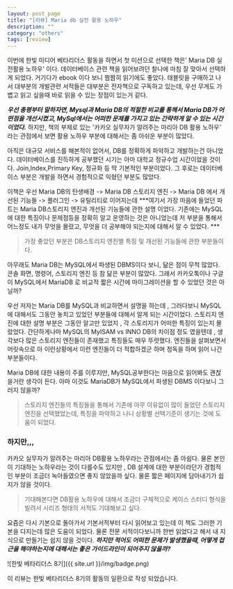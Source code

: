 ```yaml
---
layout: post_page
title: "[리뷰] Maria db 실전 활용 노하우"
description: ""
category: "others"
tags: [review]
--- 
```


이번에 한빛 미디어 베타리더스 활동을 하면서 첫 미션으로 선택한 책은' Maria DB 실전활용 노하우' 이다. 데이터베이스 관련 책을 읽어보려던 찰나에 마침 잘 맞아서 선택하게 되었다. 거기다가 ebook 이다 보니 짬짬히 읽기에도 좋았다. 태블릿을 구매하고 나서 대부분의 개발관련 서적들은 대부분은 전자책으로 구독하고 있는데, 우선 무게도 가볍고 읽고 싶을때 바로 읽을 수 있는 장점이 있는거 같다.  

***우선 총평부터 말하자면, Mysql과 Maria DB의 적절한 비교를 통해서 Maria DB가 어떤점을 개선시켰고, MySql에서는 어떠한 문제를 가지고 있는 간략하게 알 수 있는 시간이었다.*** 하지만, 책의 부제로 있는 '카카오 실무자가 알려주는 마리아 DB 활용 노하우' 라는 관점에서 보면 활용 노하우 부분에 대해서는 좀 아쉬운 부분이 많았다. 

아직은 대규모 서비스를 해본적이 없어서, DB를 정확하게 파악하고 개발하는건 아니었다. 데이터베이스를 진득하게 공부했던 시기는 아마 대학교 정규수업 시간이었을 것이다. 
Join,Index,Primary Key, 정규화 등 딱 기본적인 부분이었다. 그 후로는  데이터베이스 부분은 개발을 하면서 경험적으로 익혔던 부분도 많았다. 

이책은 우선 Maria DB의 탄생배경 -> Maria DB 스토리지 엔진 -> Maria DB 에서 개선된 기능들 -> 플러그인 -> 유틸리티로 이어지는데 ***여기서 가장 마음에 들었던 파트는 Maria DB스토리지 엔진과 개선된 기능들에 관한 설명 이었다.  기존에는 MySQL에 대한 특징이나 문제점등을 정확히 알고 운영하는 것은 아니었는데 저 부분을 통해서 어느정도 내가 무엇을 몰랐고, 무엇을 더 공부해야 되는지에 대해서 알 수 있었다. ***
> 가장 좋았던 부분은 DB스토리지 엔진별 특징 및 개선된 기능들에 관한 부분들이다.

아무래도 Maria DB는 MySQL에서 파생된 DBMS이다 보니, 닮은 점이 무척 많았다. 콘솔 화면, 명령어, 스토리지 엔진 등 참 닮은 부분이 많았다. 그래서 카카오톡이나 구글이 MySQL에서 MariaDB 로 비교적 짧은 시간에 마이그레이션을 할 수 있었던 것은 아닐까? 

우선 저자는 Maria DB를 MySQL과 비교하면서 설명을 하는데 , 그러다보니 MySQL에 대해서도 그동안 놓치고 있었던 부분들에 대해서 알게 되는 시간이었다. 스토리지 엔진에 대한 설명 부분은 그동안 알고만 있었지 , 각 스토리지가 어떠한 특징이 있는지 몰랐었다. 간단하게나마 MySQL의 MyISAM vs INNO DB의 차이점 정도 였을텐데 , 생각보다 많은 스토리지 엔진들이 존재했고 특징들도 매우 뚜렷했다. 엔진들을 살펴보면서 머릿속으로 아 이런상황에서 이런 엔진들이 더 적합하겠군 하며 정독을 하며 읽어 나간 부분들이다. 

Maria DB에 대한 내용이 주를 이루지만, MySQL공부한다는 마음으로 읽어봐도 괜찮을거란 생각이 든다. 아마 이것도 MariaDB가 MySQL에서 파생된 DBMS 이다보니 그러지 않을까? 
> 스토리지 엔진들의 특징들을 통해서 기존에 아무 이유없이 많이 들었던 스토리지 엔진을 선택했었는데, 특징을 파악하고 나니 상황별 선택기준이 생기는 것에 도움이 되었다.
>

### 하지만,,,

카카오 실무자가 알려주는 마리아 DB활용 노하우라는 관점에서는 좀 아쉽다. 물론 본인이 기대하는 노하우라는 것이 다를수도 있지만 , DB 설계에 대한 부분이라던가 경험적인 부분이 조금더 녹아들였으면 좋지 않았을까 싶다. 물론 짧은 페이지에 담아내기가 쉽지가 않을 것이다. 

> 기대해본다면 DB활용 노하우에 대해서 조금더 구체적으로 케이스 스터디 형식을 빌려서 시리즈 형태의 서적도 기대해보고 싶다.  

요즘은 다시 기본으로 돌아가서 기본서적부터 다시 읽어보고 있는데 이 책도 그러한 기본을 다지는데 많은 도움이 되었다. 물론 전문 서적이다보니까 한번 읽었다고 해서 내 지식으로 만들기는 쉽지 않을 것이다. ***하지만 적어도 어떠한 문제가 발생했을때, 어떻게 접근을 해야하는지에 대해서는 좋은 가이드라인이 되어주지 않을까?***  

![한빛 베타리더스 8기]({{ site.url }}/img/badge.png)

이 리뷰는 한빛 베타리더스 8기의 활동의 일환으로 작성 되었습니다.
